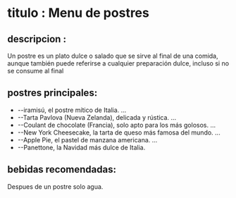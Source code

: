 # titulo : Menu de postres

## descripcion :
Un postre es un plato dulce o salado que se sirve al final de una comida, aunque también puede referirse a cualquier preparación dulce, incluso si no se consume al final

## postres principales:
* --iramisú, el postre mítico de Italia. ...
* --Tarta Pavlova (Nueva Zelanda), delicada y rústica. ...
* --Coulant de chocolate (Francia), solo apto para los más golosos. ...
* --New York Cheesecake, la tarta de queso más famosa del mundo. ...
* --Apple Pie, el pastel de manzana americana. ...
* --Panettone, la Navidad más dulce de Italia.

## bebidas recomendadas:
Despues de un postre solo agua.


